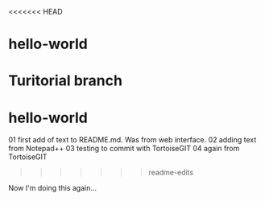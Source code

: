 <<<<<<< HEAD
# hello-world
Turitorial branch
=======
hello-world
===============

01 first add of text to README.md. Was from web interface.
02 adding text from Notepad++
03 testing to commit with TortoiseGIT
04 again from TortoiseGIT
>>>>>>> readme-edits


Now I'm doing this again...